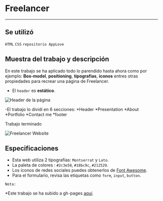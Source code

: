 # Freelancer

***
## Se utilizó

`HTML`   `CSS` `repositorio AppLove`


## Muestra del trabajo y descripción

En este trabajo se ha aplicado todo lo parendido hasta ahora como por ejemplo: **Box-model**, **positioning**, **tipografias**, **iconos** entres otras propiedades para recrear una página de Freelancer.

- El `header` es **estático**.

![Header de la página](assets/docs/header.png)

-El trabajo lo dividí en 6 secciones:
*Header
*Presentation
*About
*Portfolio
*Contact me
*footer

Trabajo terminado

![Freelancer Website](docs/fullpage.png)


## Especificaciones

* Esta web utiliza 2 tipografías: `Montserrat` y `Lato`.
* La paleta de colores : `#2c3e50`, `#18bc9c`,
  `#212529`.
* Los íconos de redes sociales puedes obtenerlos de [Font Awesome](http://fontawesome.io/).
* Para el formulario, revisa las etiquetas como `form`, `input`, `button`.

`Nota:`

*Este trabajo se ha subido a gh-pages [aquí](https://yaniraab.github.io/freelancer/).

